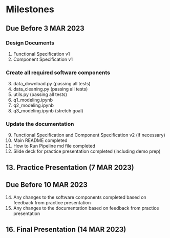 # Milestones

## Due Before 3 MAR 2023

### Design Documents

1. Functional Specification v1
2. Component Specification v1

### Create all required software components

3. data_download.py (passing all tests)
4. data_cleaning.py (passing all tests)
5. utils.py (passing all tests)
6. q1_modeling.ipynb
7. q2_modeling.ipynb
8. q3_modeling.ipynb (stretch goal)

### Update the documentation

9. Functional Specification and Component Specification v2 (if necessary)
10. Main README completed
11. How to Run Pipeline md file completed
12. Slide deck for practice presentation completed (including demo prep)

## 13. Practice Presentation (7 MAR 2023)

## Due Before 10 MAR 2023

14. Any changes to the software components completed based on feedback from practice presentation
15. Any changes to the documentation based on feedback from practice presentation

## 16. Final Presentation (14 MAR 2023)
